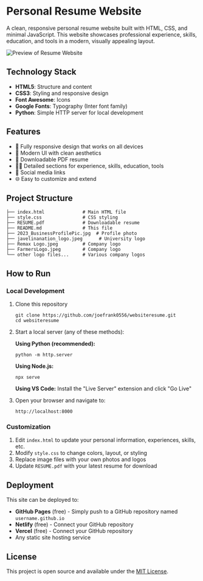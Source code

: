 # Personal Resume Website

A clean, responsive personal resume website built with HTML, CSS, and minimal JavaScript. This website showcases professional experience, skills, education, and tools in a modern, visually appealing layout.

![Preview of Resume Website](preview.png)

## Technology Stack

- **HTML5**: Structure and content
- **CSS3**: Styling and responsive design
- **Font Awesome**: Icons
- **Google Fonts**: Typography (Inter font family)
- **Python**: Simple HTTP server for local development

## Features

- 📱 Fully responsive design that works on all devices
- 🎨 Modern UI with clean aesthetics
- 📄 Downloadable PDF resume
- 👨‍💼 Detailed sections for experience, skills, education, tools
- 🔗 Social media links
- 🌐 Easy to customize and extend

## Project Structure

```
├── index.html              # Main HTML file
├── style.css               # CSS styling
├── RESUME.pdf              # Downloadable resume
├── README.md               # This file
├── 2023_BusinessProfilePic.jpg  # Profile photo
├── javelinanation_logo.jpeg      # University logo
├── Remax Logo.jpeg         # Company logo
├── FarmersLogo.jpeg        # Company logo
└── other logo files...     # Various company logos
```

## How to Run

### Local Development

1. Clone this repository
   ```
   git clone https://github.com/joefrank0556/websiteresume.git
   cd websiteresume
   ```

2. Start a local server (any of these methods):
   
   **Using Python (recommended):**
   ```
   python -m http.server
   ```
   
   **Using Node.js:**
   ```
   npx serve
   ```
   
   **Using VS Code:**
   Install the "Live Server" extension and click "Go Live"

3. Open your browser and navigate to:
   ```
   http://localhost:8000
   ```

### Customization

1. Edit `index.html` to update your personal information, experiences, skills, etc.
2. Modify `style.css` to change colors, layout, or styling
3. Replace image files with your own photos and logos
4. Update `RESUME.pdf` with your latest resume for download

## Deployment

This site can be deployed to:

- **GitHub Pages** (free) - Simply push to a GitHub repository named `username.github.io`
- **Netlify** (free) - Connect your GitHub repository
- **Vercel** (free) - Connect your GitHub repository
- Any static site hosting service

## License

This project is open source and available under the [MIT License](LICENSE). 